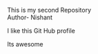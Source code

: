 
This is my second Repository
<br>
Author- Nishant
<br>
<p>I like this Git Hub profile</p>
<p>Its awesome</p>
